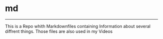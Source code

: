 # md
-------------------------
This is a Repo whith Markdownfiles containing Information about several diffrent things. Those files are also used in my Videos
